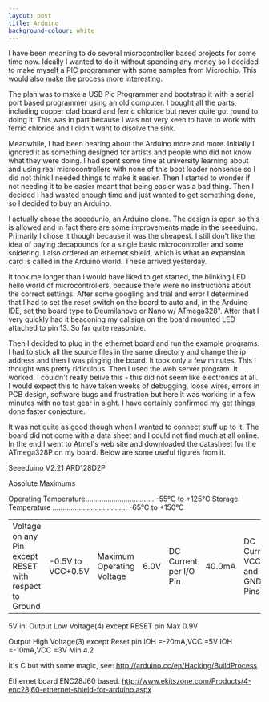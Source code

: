 ```yaml
---
layout: post
title: Arduino
background-colour: white
---
```


I have been meaning to do several microcontroller based projects for some time
now. Ideally I wanted to do it without spending any money so I decided to make
myself a PIC programmer with some samples from Microchip. This would also make
the process more interesting.

The plan was to make a USB Pic Programmer <link> and bootstrap it with a
serial port based programmer using an old computer.  I bought all the parts,
including copper clad board and ferric chloride but never quite got round to
doing it. This was in part because I was not very keen to have to work with
ferric chloride and I didn't want to disolve the sink.

Meanwhile, I had been hearing about the Arduino more and more. Initially I
ignored it as something designed for artists and people who did not know what
they were doing. I had spent some time at university learning about and using
real microcontrollers with none of this boot loader nonsense so I did not
think I needed things to make it easier. Then I started to wonder if not
needing it to be easier meant that being easier was a bad thing. Then I
decided I had wasted enough time and just wanted to get something done, so I
decided to buy an Arduino.

I actually chose the seeedunio, an Arduino clone. The design is open so this
is allowed and in fact there are some improvements made in the
seeeduino. Primarily I chose it though because it was the cheapest. I still
don't like the idea of paying decapounds for a single basic microcontroller
and some soldering. I also ordered an ethernet shield, which is what an
expansion card is called in the Arduino world. These arrived yesterday.

It took me longer than I would have liked to get started, the blinking LED
hello world of microcontrollers, because there were no instructions about the
correct settings. After some googling and trial and error I determined that I
had to set the reset switch on the board to auto and, in the Arduino IDE, set
the board type to <type>Deumilanove or Nano w/ ATmega328"</type>.  After that
I very quickly had it beaconing my callsign on the board mounted LED attached
to pin 13. So far quite reasonble.

Then I decided to plug in the ethernet board and run the example programs.  I
had to stick all the source files in the same directory and change the ip
address and then I was pinging the board. It took only a few minutes. This I
thought was pretty ridiculous. Then I used the web server program. It
worked. I couldn't really belive this - this did not seem like electronics at
all. I would expect this to have taken weeks of debugging, loose wires, errors
in PCB design, software bugs and frustration but here it was working in a few
minutes with no test gear in sight. I have certainly confirmed my get things
done faster conjecture.

It was not quite as good though when I wanted to connect stuff up to it. The
board did not come with a data sheet and I could not find much at all online.
In the end I went to Atmel's web site and downloaded the datasheet for the
ATmega328P on my board. Below are some useful figures from it.

Seeeduino V2.21
ARD128D2P

Absolute Maximums

Operating Temperature.................................. -55°C to +125°C Storage Temperature ..................................... -65°C to +150°C
<table>
<td>Voltage on any Pin except RESET with respect to Ground</td> <td>-0.5V to VCC+0.5V</td>
<td>Maximum Operating Voltage</td><td>6.0V</td>
<td>DC Current per I/O Pin</td><td>40.0mA
<td>DC Current VCC and GND Pins</td><td>200.0mA</td>
</table>

5V in:
Output Low Voltage(4) except RESET pin Max 0.9V


Output High Voltage(3) except Reset pin
IOH =-20mA,VCC =5V IOH =-10mA,VCC =3V
Min 4.2


It's C but with some magic, see: http://arduino.cc/en/Hacking/BuildProcess


Ethernet board
ENC28J60 based.
http://www.ekitszone.com/Products/4-enc28j60-ethernet-shield-for-arduino.aspx
